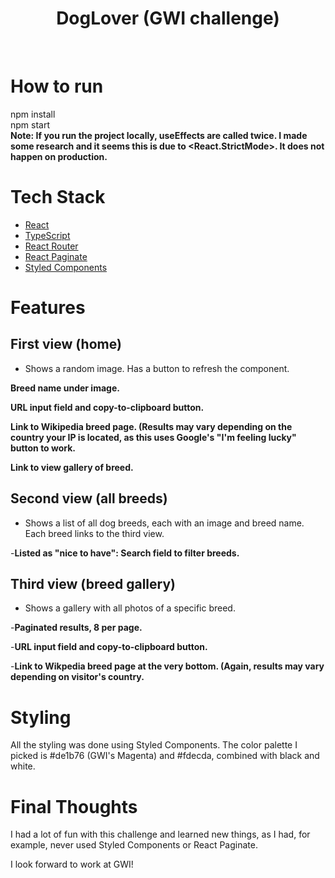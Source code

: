 <h1 align="center">DogLover (GWI challenge)</h1>

<br />

# How to run
npm install  
npm start  
**Note: If you run the project locally, useEffects are called twice. I made some research and it seems this is due to <React.StrictMode>. It does not happen on production.**

# Tech Stack
- [React](https://reactjs.org/)
- [TypeScript](https://www.typescriptlang.org/)
- [React Router](https://reactrouter.com/)
- [React Paginate](https://github.com/AdeleD/react-paginate#readme)
- [Styled Components](https://styled-components.com/)

# Features
## First view (home)
- Shows a random image. Has a button to refresh the component.  

**Breed name under image.**  

**URL input field and copy-to-clipboard button.**  

**Link to Wikipedia breed page. (Results may vary depending on the country your IP is located, as this uses Google's "I'm feeling lucky" button to work.**  

**Link to view gallery of breed.**  

## Second view (all breeds)
- Shows a list of all dog breeds, each with an image and breed name. Each breed links to the third view.  

-**Listed as "nice to have": Search field to filter breeds.**  

## Third view (breed gallery)
- Shows a gallery with all photos of a specific breed.  

-**Paginated results, 8 per page.**  

-**URL input field and copy-to-clipboard button.**  

-**Link to Wikpedia breed page at the very bottom. (Again, results may vary depending on visitor's country.**  

# Styling
All the styling was done using Styled Components. The color palette I picked is #de1b76 (GWI's Magenta) and #fdecda, combined with black and white.  

# Final Thoughts
I had a lot of fun with this challenge and learned new things, as I had, for example, never used Styled Components or React Paginate.  

I look forward to work at GWI!  
